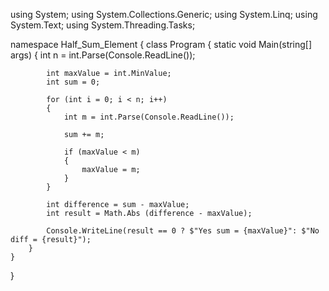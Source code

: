 using System;
using System.Collections.Generic;
using System.Linq;
using System.Text;
using System.Threading.Tasks;

namespace Half_Sum_Element
{
    class Program
    {
        static void Main(string[] args)
        {
            int n = int.Parse(Console.ReadLine());

            int maxValue = int.MinValue;
            int sum = 0;

            for (int i = 0; i < n; i++)
            {
                int m = int.Parse(Console.ReadLine());

                sum += m;

                if (maxValue < m)
                {
                    maxValue = m;
                }
            }

            int difference = sum - maxValue;
            int result = Math.Abs (difference - maxValue);

            Console.WriteLine(result == 0 ? $"Yes sum = {maxValue}": $"No diff = {result}");
        }
    }
}
